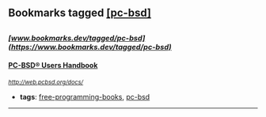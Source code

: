 ## Bookmarks tagged [[pc-bsd]](https://www.bookmarks.dev?q=[pc-bsd])

_<sup><sup>[www.bookmarks.dev/tagged/pc-bsd](https://www.bookmarks.dev/tagged/pc-bsd)</sup></sup>_
---
#### [PC-BSD® Users Handbook](http://web.pcbsd.org/docs/)
_<sup>http://web.pcbsd.org/docs/</sup>_

* **tags**: [free-programming-books](../tagged/free-programming-books.md), [pc-bsd](../tagged/pc-bsd.md)
---
